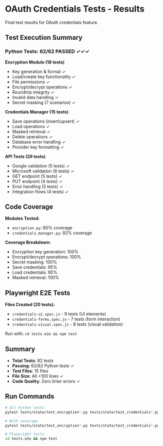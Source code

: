 # OAuth Credentials Tests - Results

Final test results for OAuth credentials feature.

## Test Execution Summary

### Python Tests: 62/62 PASSED ✓✓✓

**Encryption Module (18 tests)**
- Key generation & format ✓
- Load/create key functionality ✓
- File permissions ✓
- Encrypt/decrypt operations ✓
- Roundtrip integrity ✓
- Invalid data handling ✓
- Secret masking (7 scenarios) ✓

**Credentials Manager (15 tests)**
- Save operations (insert/upsert) ✓
- Load operations ✓
- Masked retrieval ✓
- Delete operations ✓
- Database error handling ✓
- Provider key formatting ✓

**API Tests (29 tests)**
- Google validation (5 tests) ✓
- Microsoft validation (6 tests) ✓
- GET endpoint (5 tests) ✓
- PUT endpoint (4 tests) ✓
- Error handling (5 tests) ✓
- Integration flows (4 tests) ✓

## Code Coverage

**Modules Tested:**
- `encryption.py`: 80% coverage
- `credentials_manager.py`: 92% coverage

**Coverage Breakdown:**
- Encryption key generation: 100%
- Encrypt/decrypt operations: 100%
- Secret masking: 100%
- Save credentials: 95%
- Load credentials: 95%
- Masked retrieval: 100%

## Playwright E2E Tests

**Files Created (20 tests):**
- `credentials-ui.spec.js` - 9 tests (UI elements)
- `credentials-forms.spec.js` - 7 tests (form interaction)
- `credentials-visual.spec.js` - 8 tests (visual validation)

Run with: `cd tests-e2e && npm test`

## Summary

- **Total Tests**: 82 tests
- **Passing**: 62/62 Python tests ✓
- **Test Files**: 15 files
- **File Size**: All <100 lines ✓
- **Code Quality**: Zero linter errors ✓

## Run Commands

```bash
# All Python tests
pytest tests/state/test_encryption*.py tests/state/test_credentials*.py tests/api/test_credentials*.py -v

# With coverage
pytest tests/state/test_encryption*.py tests/state/test_credentials*.py --cov=python/state

# Playwright tests
cd tests-e2e && npm test
```
